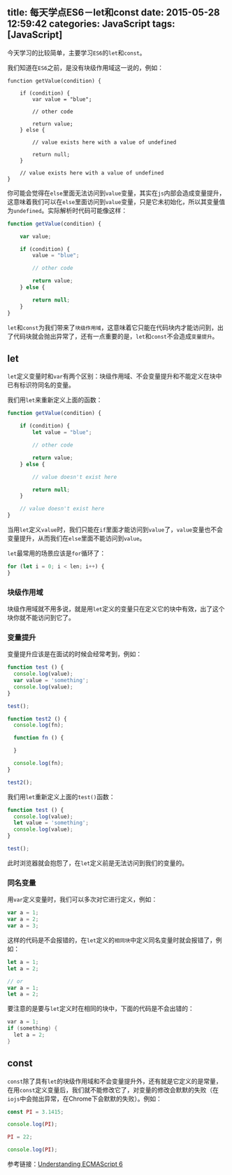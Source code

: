 title: 每天学点ES6－let和const
date: 2015-05-28 12:59:42
categories: JavaScript
tags: [JavaScript]
---

今天学习的比较简单，主要学习`ES6`的`let`和`const`。

我们知道在`ES6`之前，是没有块级作用域这一说的，例如：

```JS
function getValue(condition) {

    if (condition) {
        var value = "blue";

        // other code

        return value;
    } else {

        // value exists here with a value of undefined

        return null;
    }

    // value exists here with a value of undefined
}
```

你可能会觉得在`else`里面无法访问到`value`变量，其实在`js`内部会造成变量提升，这意味着我们可以在`else`里面访问到`value`变量，只是它未初始化，所以其变量值为`undefined`。实际解析时代码可能像这样：

```js
function getValue(condition) {

    var value;

    if (condition) {
        value = "blue";

        // other code

        return value;
    } else {

        return null;
    }
}
```

`let`和`const`为我们带来了`块级作用域`，这意味着它只能在代码块内才能访问到，出了代码块就会抛出异常了，还有一点重要的是，`let`和`const`不会造成`变量提升`。

## let

`let`定义变量时和`var`有两个区别：块级作用域、不会变量提升和不能定义在块中已有标识符同名的变量。

我们用`let`来重新定义上面的函数：

```js
function getValue(condition) {

    if (condition) {
        let value = "blue";

        // other code

        return value;
    } else {

        // value doesn't exist here

        return null;
    }

    // value doesn't exist here
}
```

当用`let`定义`value`时，我们只能在`if`里面才能访问到`value`了，`value`变量也不会变量提升，从而我们在`else`里面不能访问到`value`。

`let`最常用的场景应该是`for`循环了：

```js
for (let i = 0; i < len; i++) {
}
```

### 块级作用域

块级作用域就不用多说，就是用`let`定义的变量只在定义它的块中有效，出了这个块你就不能访问到它了。

### 变量提升

变量提升应该是在面试的时候会经常考到，例如：

```js
function test () {
  console.log(value);
  var value = 'something';
  console.log(value);
}

test();

function test2 () {
  console.log(fn);

  function fn () {

  }

  console.log(fn);
}

test2();
```

我们用`let`重新定义上面的`test()`函数：

```js
function test () {
  console.log(value);
  let value = 'something';
  console.log(value);
}

test();
```

此时浏览器就会抱怨了，在`let`定义前是无法访问到我们的变量的。

### 同名变量

用`var`定义变量时，我们可以多次对它进行定义，例如：

```js
var a = 1;
var a = 2;
var a = 3;
```

这样的代码是不会报错的，在`let`定义的`相同块`中定义同名变量时就会报错了，例如：

```js
let a = 1;
let a = 2;

// or
var a = 1;
let a = 2;
```

要注意的是要与`let`定义时在相同的块中，下面的代码是不会出错的：

```c
var a = 1;
if (something) {
  let a = 2;
}
```

## const

`const`除了具有`let`的块级作用域和不会变量提升外，还有就是它定义的是常量，在用`const`定义变量后，我们就不能修改它了，对变量的修改会默默的失败（在`iojs`中会抛出异常，在Chrome下会默默的失败）。例如：

```js
const PI = 3.1415;

console.log(PI);

PI = 22;

console.log(PI);
```


参考链接：[Understanding ECMAScript 6](https://leanpub.com/understandinges6/read)
